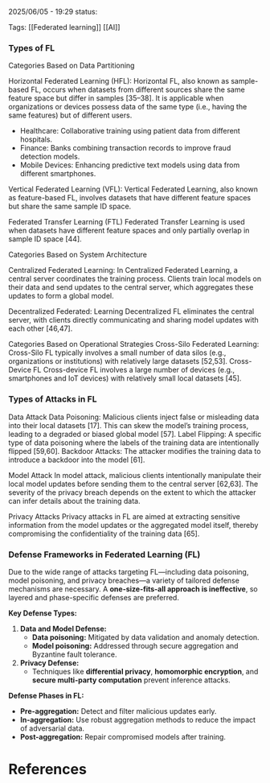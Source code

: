 2025/06/05  -  19:29
status: 

Tags: [[Federated learning]] [[AI]] 

### Types of FL

Categories Based on Data Partitioning

Horizontal Federated Learning (HFL): Horizontal FL, also known as sample-based FL, occurs when datasets from different sources share the same feature space but differ in samples [35–38]. It is applicable when organizations or devices possess data of the same type (i.e., having the same features) but of different users.
- Healthcare: Collaborative training using patient data from different hospitals. 
- Finance: Banks combining transaction records to improve fraud detection models. 
- Mobile Devices: Enhancing predictive text models using data from different smartphones.

Vertical Federated Learning (VFL):
Vertical Federated Learning, also known as feature-based FL, involves datasets that have different feature spaces but share the same sample ID space.

Federated Transfer Learning (FTL) Federated Transfer Learning is used when datasets have different feature spaces and only partially overlap in sample ID space [44].

Categories Based on System Architecture 

Centralized Federated Learning: In Centralized Federated Learning, a central server coordinates the training process. Clients train local models on their data and send updates to the central server, which aggregates these updates to form a global model.

Decentralized Federated: Learning Decentralized FL eliminates the central server, with clients directly communicating and sharing model updates with each other [46,47].

Categories Based on Operational Strategies
 Cross-Silo Federated Learning: Cross-Silo FL typically involves a small number of data silos (e.g., organizations or institutions) with relatively large datasets [52,53].
 Cross-Device FL Cross-device FL involves a large number of devices (e.g., smartphones and IoT devices) with relatively small local datasets [45].

### Types of Attacks in FL

Data Attack 
Data Poisoning: Malicious clients inject false or misleading data into their local datasets [17]. This can skew the model’s training process, leading to a degraded or biased global model [57].
Label Flipping: A specific type of data poisoning where the labels of the training data are intentionally flipped [59,60].
Backdoor Attacks: The attacker modifies the training data to introduce a backdoor into the model [61].

Model Attack 
In model attack, malicious clients intentionally manipulate their local model updates before sending them to the central server [62,63]. The severity of the privacy breach depends on the extent to which the attacker can infer details about the training data.

Privacy Attacks 
Privacy attacks in FL are aimed at extracting sensitive information from the model updates or the aggregated model itself, thereby compromising the confidentiality of the training data [65].

### **Defense Frameworks in Federated Learning (FL)**

Due to the wide range of attacks targeting FL—including data poisoning, model poisoning, and privacy breaches—a variety of tailored defense mechanisms are necessary. A **one-size-fits-all approach is ineffective**, so layered and phase-specific defenses are preferred.

 **Key Defense Types:**
1. **Data and Model Defense:**
    - **Data poisoning:** Mitigated by data validation and anomaly detection.
    - **Model poisoning:** Addressed through secure aggregation and Byzantine fault tolerance.
2. **Privacy Defense:**
    - Techniques like **differential privacy**, **homomorphic encryption**, and **secure multi-party computation** prevent inference attacks.

 **Defense Phases in FL:**
- **Pre-aggregation:** Detect and filter malicious updates early.
- **In-aggregation:** Use robust aggregation methods to reduce the impact of adversarial data.
- **Post-aggregation:** Repair compromised models after training.



# References
